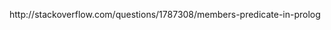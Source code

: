 <html><body><p>http://stackoverflow.com/questions/1787308/members-predicate-in-prolog</p></body></html>